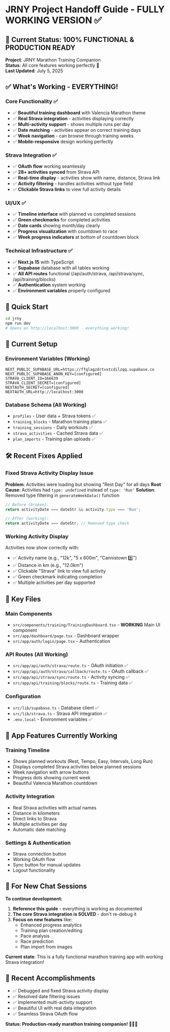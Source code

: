 # JRNY Project Handoff Guide - FULLY WORKING VERSION ✅

## 🎯 Current Status: 100% FUNCTIONAL & PRODUCTION READY

**Project**: JRNY Marathon Training Companion  
**Status**: All core features working perfectly 🚀  
**Last Updated**: July 5, 2025  

## ✅ What's Working - EVERYTHING!

### **Core Functionality ✅**
- ✅ **Beautiful training dashboard** with Valencia Marathon theme
- ✅ **Real Strava integration** - activities displaying correctly
- ✅ **Multi-activity support** - shows multiple runs per day
- ✅ **Date matching** - activities appear on correct training days
- ✅ **Week navigation** - can browse through training weeks
- ✅ **Mobile-responsive** design working perfectly

### **Strava Integration ✅**
- ✅ **OAuth flow** working seamlessly  
- ✅ **28+ activities synced** from Strava API
- ✅ **Real-time display** - activities show with name, distance, Strava link
- ✅ **Activity filtering** - handles activities without type field
- ✅ **Clickable Strava links** to view full activity details

### **UI/UX ✅**
- ✅ **Timeline interface** with planned vs completed sessions
- ✅ **Green checkmarks** for completed activities
- ✅ **Date cards** showing month/day clearly
- ✅ **Progress visualization** with countdown to race
- ✅ **Week progress indicators** at bottom of countdown block

### **Technical Infrastructure ✅**
- ✅ **Next.js 15** with TypeScript
- ✅ **Supabase** database with all tables working
- ✅ **All API routes** functional (/api/auth/strava, /api/strava/sync, /api/training/blocks)
- ✅ **Authentication** system working
- ✅ **Environment variables** properly configured

## 🚀 Quick Start
```bash
cd jrny
npm run dev
# Opens on http://localhost:3000 - everything working!
```

## 🔧 Current Setup

### **Environment Variables (Working)**
```env
NEXT_PUBLIC_SUPABASE_URL=https://ffqlagzdrtvxtcdilzqq.supabase.co
NEXT_PUBLIC_SUPABASE_ANON_KEY=[configured]
STRAVA_CLIENT_ID=166639
STRAVA_CLIENT_SECRET=[configured]
NEXTAUTH_SECRET=[configured]
NEXTAUTH_URL=http://localhost:3000
```

### **Database Schema (All Working)**
- `profiles` - User data + Strava tokens ✅
- `training_blocks` - Marathon training plans ✅  
- `training_sessions` - Daily workouts ✅
- `strava_activities` - Cached Strava data ✅
- `plan_imports` - Training plan uploads ✅

## 🛠️ Recent Fixes Applied

### **Fixed Strava Activity Display Issue**
**Problem**: Activities were loading but showing "Rest Day" for all days
**Root Cause**: Activities had `type: undefined` instead of `type: 'Run'`
**Solution**: Removed type filtering in `generateWeekData()` function
```typescript
// Before (broken):
return activityDate === dateStr && activity.type === 'Run';

// After (working):
return activityDate === dateStr; // Removed type check
```

### **Working Activity Display**
Activities now show correctly with:
- ✅ Activity name (e.g., "12k", "5 x 600m", "Cannistown 9️⃣")
- ✅ Distance in km (e.g., "12.0km")
- ✅ Clickable "Strava" link to view full activity
- ✅ Green checkmark indicating completion
- ✅ Multiple activities per day supported

## 📁 Key Files

### **Main Components**
- `src/components/training/TrainingDashboard.tsx` - **WORKING** Main UI component
- `src/app/dashboard/page.tsx` - Dashboard wrapper
- `src/app/auth/login/page.tsx` - Authentication

### **API Routes (All Working)**
- `src/app/api/auth/strava/route.ts` - OAuth initiation ✅
- `src/app/api/auth/strava/callback/route.ts` - OAuth callback ✅
- `src/app/api/strava/sync/route.ts` - Activity syncing ✅
- `src/app/api/training/blocks/route.ts` - Training data ✅

### **Configuration**
- `src/lib/supabase.ts` - Database client ✅
- `src/lib/strava.ts` - Strava API integration ✅
- `.env.local` - Environment variables ✅

## 🎯 App Features Currently Working

### **Training Timeline**
- Shows planned workouts (Rest, Tempo, Easy, Intervals, Long Run)
- Displays completed Strava activities below planned sessions
- Week navigation with arrow buttons
- Progress dots showing current week
- Beautiful Valencia Marathon countdown

### **Activity Integration**
- Real Strava activities with actual names
- Distance in kilometers
- Direct links to Strava
- Multiple activities per day
- Automatic date matching

### **Settings & Authentication**
- Strava connection button
- Working OAuth flow
- Sync button for manual updates
- Logout functionality

## 🔄 For New Chat Sessions

**To continue development:**
1. **Reference this guide** - everything is working as documented
2. **The core Strava integration is SOLVED** - don't re-debug it
3. **Focus on new features** like:
   - Enhanced progress analytics
   - Training plan creation/editing
   - Pace analysis
   - Race prediction
   - Plan import from images

**Current state**: This is a fully functional marathon training app with working Strava integration!

## 💪 Recent Accomplishments
- ✅ Debugged and fixed Strava activity display
- ✅ Resolved date filtering issues
- ✅ Implemented multi-activity support
- ✅ Beautiful UI with real data integration
- ✅ Seamless Strava OAuth flow

**Status: Production-ready marathon training companion! 🏃‍♂️🎯**